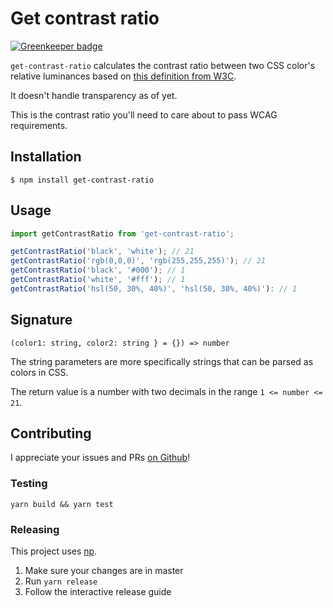 # Get contrast ratio

[![Greenkeeper badge](https://badges.greenkeeper.io/misund/get-contrast-ratio.svg)](https://greenkeeper.io/)

`get-contrast-ratio` calculates the contrast ratio between two CSS color's
relative luminances based on
[this definition from W3C](https://www.w3.org/TR/2008/REC-WCAG20-20081211/#contrast-ratiodef).

It doesn't handle transparency as of yet.

This is the contrast ratio you'll need to care about to pass WCAG requirements.

## Installation
```
$ npm install get-contrast-ratio
```

## Usage
```js
import getContrastRatio from 'get-contrast-ratio';

getContrastRatio('black', 'white'); // 21
getContrastRatio('rgb(0,0,0)', 'rgb(255,255,255)'); // 21
getContrastRatio('black', '#000'); // 1
getContrastRatio('white', '#fff'); // 1
getContrastRatio('hsl(50, 30%, 40%)', 'hsl(50, 30%, 40%)'): // 1

```

## Signature
`(color1: string, color2: string } = {}) => number`

The string parameters are more specifically strings that can be parsed as colors in CSS.

The return value is a number with two decimals in the range `1 <= number <= 21`.

## Contributing
I appreciate your issues and PRs [on Github](https://github.com/misund/get-contrast-ratio)!

### Testing
```
yarn build && yarn test
```

### Releasing
This project uses [np](https://github.com/sindresorhus/np).
1. Make sure your changes are in master
2. Run `yarn release`
3. Follow the interactive release guide
